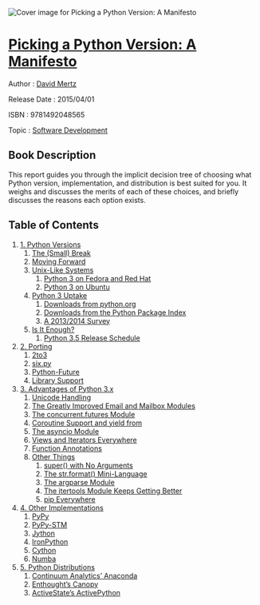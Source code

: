 ![Cover image for Picking a Python Version: A Manifesto](https://imgdetail.ebookreading.net/cover/cover/software_development/EB9781492048565.jpg)

[Picking a Python Version: A Manifesto](https://ebookreading.net/view/book/Picking+a+Python+Version%3A+A+Manifesto-EB9781492048565_1.html "Picking a Python Version: A Manifesto")
====================================================================================================================

Author : [David Mertz](https://ebookreading.net/search/author/David+Mertz)

Release Date : 2015/04/01

ISBN : 9781492048565

Topic : [Software Development](https://ebookreading.net/search/category/software-development)

Book Description
-----------------

This report guides you through the implicit decision tree of choosing what Python version, implementation, and distribution is best suited for you. It weighs and discusses the merits of each of these choices, and briefly discusses the reasons each option exists.
              
Table of Contents
-----------------

1. [1. Python Versions](https://ebookreading.net/view/book/Picking+a+Python+Version%3A+A+Manifesto-EB9781492048565_4.html#python-versions)
    1. [The (Small) Break](https://ebookreading.net/view/book/Picking+a+Python+Version%3A+A+Manifesto-EB9781492048565_4.html#the-small-break)
    1. [Moving Forward](https://ebookreading.net/view/book/Picking+a+Python+Version%3A+A+Manifesto-EB9781492048565_4.html#moving-forward)
    1. [Unix-Like Systems](https://ebookreading.net/view/book/Picking+a+Python+Version%3A+A+Manifesto-EB9781492048565_4.html#unix-like-systems)
        1. [Python 3 on Fedora and Red Hat](https://ebookreading.net/view/book/Picking+a+Python+Version%3A+A+Manifesto-EB9781492048565_4.html#python-3-on-fedora-)
        1. [Python 3 on Ubuntu](https://ebookreading.net/view/book/Picking+a+Python+Version%3A+A+Manifesto-EB9781492048565_4.html#python-3-on-ubuntu)
    1. [Python 3 Uptake](https://ebookreading.net/view/book/Picking+a+Python+Version%3A+A+Manifesto-EB9781492048565_4.html#python-3-uptake)
        1. [Downloads from python.org](https://ebookreading.net/view/book/Picking+a+Python+Version%3A+A+Manifesto-EB9781492048565_4.html#downloads-from-pyth)
        1. [Downloads from the Python Package Index](https://ebookreading.net/view/book/Picking+a+Python+Version%3A+A+Manifesto-EB9781492048565_4.html#downloads-from-the-)
        1. [A 2013/2014 Survey](https://ebookreading.net/view/book/Picking+a+Python+Version%3A+A+Manifesto-EB9781492048565_4.html#a-20132014-survey)
    1. [Is It Enough?](https://ebookreading.net/view/book/Picking+a+Python+Version%3A+A+Manifesto-EB9781492048565_4.html#is-it-enough)
        1. [Python 3.5 Release Schedule](https://ebookreading.net/view/book/Picking+a+Python+Version%3A+A+Manifesto-EB9781492048565_4.html#python-3.5-release-)
1. [2. Porting](https://ebookreading.net/view/book/Picking+a+Python+Version%3A+A+Manifesto-EB9781492048565_5.html#porting)
    1. [2to3](https://ebookreading.net/view/book/Picking+a+Python+Version%3A+A+Manifesto-EB9781492048565_5.html#to3)
    1. [six.py](https://ebookreading.net/view/book/Picking+a+Python+Version%3A+A+Manifesto-EB9781492048565_5.html#six.py)
    1. [Python-Future](https://ebookreading.net/view/book/Picking+a+Python+Version%3A+A+Manifesto-EB9781492048565_5.html#python-future)
    1. [Library Support](https://ebookreading.net/view/book/Picking+a+Python+Version%3A+A+Manifesto-EB9781492048565_5.html#library-support)
1. [3. Advantages of Python 3.x](https://ebookreading.net/view/book/Picking+a+Python+Version%3A+A+Manifesto-EB9781492048565_6.html#advantages-of-pytho)
    1. [Unicode Handling](https://ebookreading.net/view/book/Picking+a+Python+Version%3A+A+Manifesto-EB9781492048565_6.html#unicode-handling)
    1. [The Greatly Improved Email and Mailbox Modules](https://ebookreading.net/view/book/Picking+a+Python+Version%3A+A+Manifesto-EB9781492048565_6.html#the-greatly-improve)
    1. [The concurrent.futures Module](https://ebookreading.net/view/book/Picking+a+Python+Version%3A+A+Manifesto-EB9781492048565_6.html#the-concurrent.futu)
    1. [Coroutine Support and yield from](https://ebookreading.net/view/book/Picking+a+Python+Version%3A+A+Manifesto-EB9781492048565_6.html#coroutine-support-a)
    1. [The asyncio Module](https://ebookreading.net/view/book/Picking+a+Python+Version%3A+A+Manifesto-EB9781492048565_6.html#the-asyncio-module)
    1. [Views and Iterators Everywhere](https://ebookreading.net/view/book/Picking+a+Python+Version%3A+A+Manifesto-EB9781492048565_6.html#views-and-iterators)
    1. [Function Annotations](https://ebookreading.net/view/book/Picking+a+Python+Version%3A+A+Manifesto-EB9781492048565_6.html#function-annotation)
    1. [Other Things](https://ebookreading.net/view/book/Picking+a+Python+Version%3A+A+Manifesto-EB9781492048565_6.html#other-things)
        1. [super() with No Arguments](https://ebookreading.net/view/book/Picking+a+Python+Version%3A+A+Manifesto-EB9781492048565_6.html#super-with-no-argum)
        1. [The str.format() Mini-Language](https://ebookreading.net/view/book/Picking+a+Python+Version%3A+A+Manifesto-EB9781492048565_6.html#the-str.format-mini)
        1. [The argparse Module](https://ebookreading.net/view/book/Picking+a+Python+Version%3A+A+Manifesto-EB9781492048565_6.html#the-argparse-module)
        1. [The itertools Module Keeps Getting Better](https://ebookreading.net/view/book/Picking+a+Python+Version%3A+A+Manifesto-EB9781492048565_6.html#the-itertools-modul)
        1. [pip Everywhere](https://ebookreading.net/view/book/Picking+a+Python+Version%3A+A+Manifesto-EB9781492048565_6.html#pip-everywhere)
1. [4. Other Implementations](https://ebookreading.net/view/book/Picking+a+Python+Version%3A+A+Manifesto-EB9781492048565_7.html#other-implementatio)
    1. [PyPy](https://ebookreading.net/view/book/Picking+a+Python+Version%3A+A+Manifesto-EB9781492048565_7.html#pypy)
    1. [PyPy-STM](https://ebookreading.net/view/book/Picking+a+Python+Version%3A+A+Manifesto-EB9781492048565_7.html#pypy-stm)
    1. [Jython](https://ebookreading.net/view/book/Picking+a+Python+Version%3A+A+Manifesto-EB9781492048565_7.html#jython)
    1. [IronPython](https://ebookreading.net/view/book/Picking+a+Python+Version%3A+A+Manifesto-EB9781492048565_7.html#ironpython)
    1. [Cython](https://ebookreading.net/view/book/Picking+a+Python+Version%3A+A+Manifesto-EB9781492048565_7.html#cython)
    1. [Numba](https://ebookreading.net/view/book/Picking+a+Python+Version%3A+A+Manifesto-EB9781492048565_7.html#numba)
1. [5. Python Distributions](https://ebookreading.net/view/book/Picking+a+Python+Version%3A+A+Manifesto-EB9781492048565_8.html#python-distribution)
    1. [Continuum Analytics’ Anaconda](https://ebookreading.net/view/book/Picking+a+Python+Version%3A+A+Manifesto-EB9781492048565_8.html#continuum-analytics)
    1. [Enthought’s Canopy](https://ebookreading.net/view/book/Picking+a+Python+Version%3A+A+Manifesto-EB9781492048565_8.html#enthoughts-canopy)
    1. [ActiveState’s ActivePython](https://ebookreading.net/view/book/Picking+a+Python+Version%3A+A+Manifesto-EB9781492048565_8.html#activestates-active)
